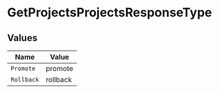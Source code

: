# GetProjectsProjectsResponseType


## Values

| Name       | Value      |
| ---------- | ---------- |
| `Promote`  | promote    |
| `Rollback` | rollback   |